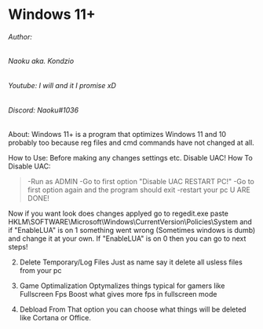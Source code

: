 # Windows 11+

###### Author: 
###### Naoku aka. Kondzio
###### Youtube: I will and it I promise xD
###### Discord: Naoku#1036

About:
Windows 11+ is a program that optimizes Windows 11 and 10 probably too because reg files and cmd commands have not changed at all. 

How to Use:
Before making any changes settings etc. Disable UAC!
How To Disable UAC:
>-Run as ADMIN
>-Go to first option "Disable UAC RESTART PC!"
>-Go to first option again and the program should exit 
>-restart your pc
U ARE DONE!

Now if you want look does changes applyed
go to regedit.exe paste HKLM\SOFTWARE\Microsoft\Windows\CurrentVersion\Policies\System and if "EnableLUA" is on 1 something went wrong (Sometimes windows is dumb) and change it at your own. If "EnableLUA" is on 0 then you can go to next steps!

2. Delete Temporary/Log Files 
Just as name say it delete all usless files from your pc

3. Game Optimalization
Optymalizes things typical for gamers like Fullscreen Fps Boost what gives more fps in fullscreen mode

4. Debload 
From That option you can choose what things will be deleted like Cortana or Office.
